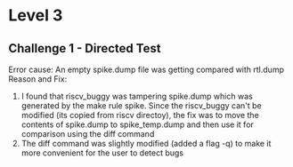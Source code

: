 # Level 3   
## Challenge 1 - Directed Test   

Error cause: An empty spike.dump file was getting compared with rtl.dump   
Reason and Fix:
1. I found that riscv_buggy was tampering spike.dump which was generated by the make rule spike. Since the riscv_buggy can't be modified (its copied from riscv directoy), the fix was to move the contents of spike.dump to spike_temp.dump and then use it for comparison using the diff command
2. The diff command was slightly modified (added a flag -q) to make it more convenient for the user to detect bugs
